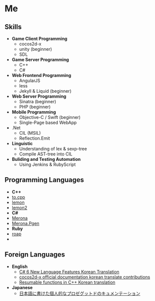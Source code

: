 Me
====

Skills
----
* __Game Client Programming__
  * cocos2d-x
  * unity (beginner)
  * SDL
* __Game Server Programming__
  * C++
  * C#
* __Web Frontend Programming__
  * AngularJS
  * less
  * Jekyll & Liquid (beginner)
* __Web Server Programming__
  * Sinatra (beginner)
  * PHP (beginner)
* __Mobile Programming__
  * Objective-C / Swift (beginner)
  * Single-Page based WebApp
* .Net
  * CIL (MSIL)
  * Reflection.Emit
* __Linguistic__
  * Understanding of lex & sexp-tree
  * Compile AST-tree into CIL 
* __Buliding and Testing Automation__
  * Using Jenkins & RubyScript

Programming Languages
----
* __C++__
 * [to.cpp](https://github.com/pjc0247/to.cpp)
 * [lemon](https://github.com/pjc02478/lemon)
 * [lemon2](https://github.com/pjc0247/lemom2)
* __C#__
 * [Merona](https://github.com/pjc0247/Merona.cs)
 * [Merona.Pgen](https://github.com/pjc0247/Merona.Pgen.cs)
* __Ruby__
 * [roap](https://github.com/pjc0247/roap)
 * 

Foreign Languages
----
* __English__
  * [C# 6 New Language Features Korean Translation](https://github.com/pjc0247/KR_New_Language_Features_in_CSharp_6)
  * [cocos2d-x official documentation korean translate contributions](https://github.com/pjc0247/cocos-docs)
  * [Resumable functions in C++ Korean translation](http://pjc0247.blog.me/220402031455)
* __Japanese__
  * [日本語に書けた個人的なプロゼグットドのキュメンテーション](https://github.com/pjc0247/Merona.cs/blob/master/README_JP.md)
